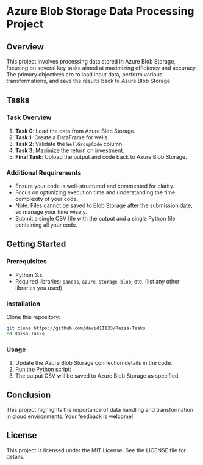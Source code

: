 # Azure Blob Storage Data Processing Project

## Overview

This project involves processing data stored in Azure Blob Storage, focusing on several key tasks aimed at maximizing efficiency and accuracy. The primary objectives are to load input data, perform various transformations, and save the results back to Azure Blob Storage.

## Tasks

### Task Overview

1. **Task 0**: Load the data from Azure Blob Storage.
2. **Task 1**: Create a DataFrame for wells.
3. **Task 2**: Validate the `WellGroupCode` column.
4. **Task 3**: Maximize the return on investment.
5. **Final Task**: Upload the output and code back to Azure Blob Storage.

### Additional Requirements

- Ensure your code is well-structured and commented for clarity.
- Focus on optimizing execution time and understanding the time complexity of your code.
- Note: Files cannot be saved to Blob Storage after the submission date, so manage your time wisely.
- Submit a single CSV file with the output and a single Python file containing all your code.

## Getting Started

### Prerequisites

- Python 3.x
- Required libraries: `pandas`, `azure-storage-blob`, etc. (list any other libraries you used)

### Installation

 Clone this repository:
   ```bash
   git clone https://github.com/david11133/Raisa-Tasks
   cd Raisa-Tasks
   ```

### Usage

1. Update the Azure Blob Storage connection details in the code.
2. Run the Python script:
3. The output CSV will be saved to Azure Blob Storage as specified.

## Conclusion

This project highlights the importance of data handling and transformation in cloud environments. Your feedback is welcome!

## License

This project is licensed under the MIT License. See the LICENSE file for details.
